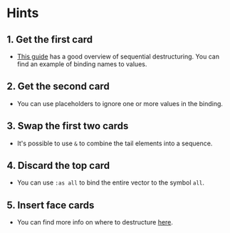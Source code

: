 # Hints

## 1. Get the first card

- [This guide][destructuring_resource] has a good overview of sequential destructuring. You can find an example of binding names to values.

## 2. Get the second card

- You can use placeholders to ignore one or more values in the binding.

## 3. Swap the first two cards

- It's possible to use `&` to combine the tail elements into a sequence.

## 4. Discard the top card

- You can use `:as all` to bind the entire vector to the symbol `all`.

## 5. Insert face cards

- You can find more info on where to destructure [here][where-to-destructure].

[destructuring_resource]: https://clojure.org/guides/destructuring#_sequential_destructuring
[where-to-destructure]: https://clojure.org/guides/destructuring#_where_to_destructure
